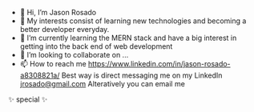 - 👋 Hi, I’m Jason Rosado
- 👀 My interests consist of learning new technologies and becoming a better developer everyday.
- 🌱 I’m currently learning the MERN stack and have a big 
     interest in getting into the back end of web development
- 💞️ I’m looking to collaborate on ...
- 📫 How to reach me 
      https://www.linkedin.com/in/jason-rosado-a8308821a/ Best way is direct messaging me on my LinkedIn
      jrosado@gmail.com Alteratively you can email me

✨ special ✨
